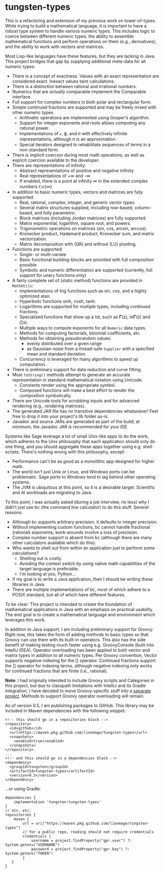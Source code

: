 # tungsten-types
This is a refactoring and extension of my previous work on tower-of-types.
While trying to build a mathematical language, it is important to have a
robust type system to handle various numeric types.  This includes logic
to coerce between different numeric types, the ability to assemble
mathematical functions and perform operations on them (e.g., derivatives),
and the ability to work with vectors and matrices.

Most Lisp-like languages have these features, but they are lacking in Java.
This project bridges that gap by supplying additional meta-data for all
numeric types:
* There is a concept of exactness.  Values with an exact representation are considered exact. Inexact values taint calculations.
* There is a distinction between rational and irrational numbers.
* Numerics that are actually comparable implement the Comparable interface.
* Full support for complex numbers in both polar and rectangular form.
* Simple continued fractions are supported and may be freely mixed with other numeric types.
  * Arithnetic operations are implemented using Gosper's algorithm.
  * Support for integer exponents and roots allows computing any rational power.
  * Implementations of ℯ, ϕ, and 𝜋 with effectively infinite representations, although 𝜋 is an approximation.
  * Special iterators designed to rehabilitate sequences of terms in a non-standard form.
* There is implicit coercion during most math operations, as well as explicit coercion available to the developer.
* There are representations of infinity:
  * Abstract representations of positive and negative infinity
  * Real representations of +∞ and -∞
  * If enabled, there is a point at infinity ∞ in the extended complex numbers ℂ∪{∞}
* In addition to basic numeric types, vectors and matrices are fully supported.
  * Real, rational, complex, integer, and generic vector types.
  * Several matrix structures supplied, including row-based, column-based, and fully parametric.
  * Block matrices (including Jordan matrices) are fully supported.
  * Matrix exponential, logarithm, square root, and powers.
  * Trigonometric operations on matrices (sin, cos, arcsin, arccos).
  * Kronecker product, Hadamard product, Kronecker sum, and matrix vectorization.
  * Matrix decomposition with (QR) and without (LU) pivoting.
* Functions are supported:
  * Single- or multi-variate
  * Basic functional building-blocks are provided with full composition possible
  * Symbolic and numeric differentiation are supported (currently, full support for unary functions only)
* A fairly complete set of (static method) functions are provided in `MathUtils`:
  * Implementations of trig functions such as sin, cos, and a highly optimized atan.
  * Hyperbolic functions sinh, cosh, tanh.
  * Logarithms are supported for multiple types, including continued fractions.
  * Specialized functions that show up a lot, such as 𝚪(z), ln𝚪(z) and 𝜁(s).
  * Multiple ways to compute exponents for all `Numeric` data types.
  * Methods for computing factorials, binomial coefficients, etc.
  * Methods for obtaining pseudorandom values:
    * evenly distributed over a given range
    * as Gaussian noise from a thread-safe `Supplier` with a specified mean and standard deviation
  * Concurrency is leveraged for many algorithms to speed up computation.
* There is preliminary support for data reduction and curve fitting.
* Most `toString()` methods attempt to generate an accurate representation in standard mathematical notation using Unicode.
  * Constants render using the appropriate symbol.
  * Composed functions will make a best effort to render the composition symbolically.
* There are Unicode tools for scrubbing inputs and for advanced rendering (e.g., rendering matrices).
* The generated JAR file has no transitive dependencies whatsoever! Feel free to drop it into your project's lib folder as-is.
* Javadoc and source JARs are generated as part of the build; at minimum, the Javadoc JAR is recommended for your IDE.

Systems like Sage leverage a lot of small Unix-like apps to do the work,
which adheres to the Unix philosophy that each application should only do
one thing, and you should aggregate these apps together using e.g. shell
scripts.  There's nothing wrong with this philosophy, except:
* Performance can't be as good as a monolithic app designed for higher math.
* The world isn't just Unix or Linux, and Windows ports can be problematic.  Sage ports to Windows tend to lag behind other operating systems.
* The JVM is ubiquitous at this point, so it is a desirable target.  Scientific and AI workloads are migrating to Java.

To this point, I was actually asked (during a job interview, no less) why
I didn't just use bc (the command line calculator) to do this stuff.
Several reasons:
* Although bc supports arbitrary precision, it defaults to integer precision.
* Without implementing custom functions, bc cannot handle fractional (rational) exponents; work-arounds involve a loss of precision.
* Complex number support is absent from bc (although there are many other calculators available which do this).
* Who wants to shell out from within an application just to perform some calculations?
    * Shelling out is costly.
    * Avoiding the context switch by using native math capabilities of the target language is preferable.
    * I'm looking at you, Python...
* If my goal is to write a Java application, then I should be writing these libraries in Java.
* There are multiple implementations of bc, most of which adhere to a POSIX standard, but all of which have different features.

To be clear: This project is intended to create the foundation of mathematical
applications in Java with an emphasis on practical usability.  The end goal is
to create a mathematical language and environment which leverages this work.

In addition to Java support, I am including preliminary support for Groovy. Right now, this
takes the form of adding methods to basic types so that Groovy can use them with its
built-in operators. This also has the side benefit of making testing much faster using
e.g. GroovyConsole (built into IntelliJ IDEA). Operator overloading has been applied to
both vector and matrix types in addition to all numeric types. Per Groovy convention,
Vector supports negative indexing for the [] operator.  Continued fractions support
the [] operator for indexing terms, although negative indexing only works for continued
fractions that are finite (i.e., rational).

**Note:** I had originally intended to
include Groovy scripts and Categories in this project, but due to classpath limitations
with IntelliJ and its Gradle integration, I have decided to move Groovy-specific stuff
into a [separate project](https://github.com/lionmage/tungsten-groovy).
Methods to support Groovy operator overloading will remain.

As of version 0.5, I am publishing packages to GitHub.  This library may be included in Maven
dependencies with the following snippet:

```Maven POM
<!-- this should go in a repositories block -->
<repository>
  <id>github</id>
  <url>https://maven.pkg.github.com/lionmage/tungsten-types</url>
  <snapshots>
    <enabled>true</enabled>
  </snapshots>
</repository>
...
<!-- and this should go in a dependencies block -->
<dependency>
  <groupId>tungsten</groupId>
  <artifactId>tungsten-types</artifactId>
  <version>0.5</version>
</dependency>
```

...or using Gradle:

```Gradle
dependencies {
    implementation 'tungsten:tungsten-types'
}
// etc. etc.
repositories {
    maven {
        url = uri("https://maven.pkg.github.com/lionmage/tungsten-types")
        // for a public repo, reading should not require credentials
        credentials {
            username = project.findProperty("gpr.user") ?: System.getenv("USERNAME")
            password = project.findProperty("gpr.key") ?: System.getenv("TOKEN")
        }
   }
}
```